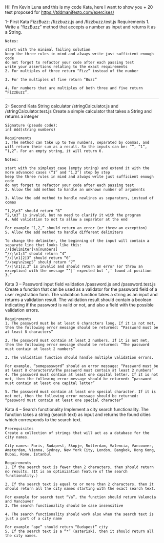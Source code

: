 Hi! I'm Kevin Luna and this is my code Kata, here I want to show you + 20 test proposed for https://tddmanifesto.com/exercises/

1- First Kata FizzBuzz: /fizzbuzz.js and /fizzbuzz.test.js
    Requirements
    1. Write a “fizzBuzz” method that accepts a number as input and returns it as a String.

    Notes:

    start with the minimal failing solution
    keep the three rules in mind and always write just sufficient enough code
    do not forget to refactor your code after each passing test
    write your assertions relating to the exact requirements
    2. For multiples of three return “Fizz” instead of the number

    3. For the multiples of five return “Buzz”

    4. For numbers that are multiples of both three and five return “FizzBuzz”.

-------------------------------------------------------------------------------------------------

2- Second Kata String calculator /stringCalculator.js and /stringCalculator.test.js
    Create a simple calculator that takes a String and returns a integer

    Signature (pseudo code):
    int Add(string numbers)

    Requirements
    1. The method can take up to two numbers, separated by commas, and will return their sum as a result. So the inputs can be: “”, “1”, “1,2”. For an empty string, it will return 0.

    Notes:

    start with the simplest case (empty string) and extend it with the more advanced cases (“1” and “1,2”) step by step
    keep the three rules in mind and always write just sufficient enough code
    do not forget to refactor your code after each passing test
    2. Allow the add method to handle an unknown number of arguments

    3. Allow the add method to handle newlines as separators, instead of comas

    “1,2\n3” should return “6”
    “2,\n3” is invalid, but no need to clarify it with the program
    4. Add validation to not to allow a separator at the end

    For example “1,2,” should return an error (or throw an exception)
    5. Allow the add method to handle different delimiters

    To change the delimiter, the beginning of the input will contain a separate line that looks like this:
    //[delimiter]\n[numbers]
    “//;\n1;3” should return “4”
    “//|\n1|2|3” should return “6”
    “//sep\n2sep5” should return “7”
    “//|\n1|2,3” is invalid and should return an error (or throw an exception) with the message “‘|’ expected but ‘,’ found at position 3.”

Kata 3 – Password input field validation /password.js and /password.test.js
    Create a function that can be used as a validator for the password field of a user registration form. The validation function takes a string as an input and returns a validation result. The validation result should contain a boolean indicating if the password is valid or not, and also a field with the possible validation errors.

    Requirements
    1. The password must be at least 8 characters long. If it is not met, then the following error message should be returned: “Password must be at least 8 characters”

    2. The password must contain at least 2 numbers. If it is not met, then the following error message should be returned: “The password must contain at least 2 numbers”

    3. The validation function should handle multiple validation errors.

    For example, “somepassword” should an error message: “Password must be at least 8 characters\nThe password must contain at least 2 numbers”
    4. The password must contain at least one capital letter. If it is not met, then the following error message should be returned: “password must contain at least one capital letter”

    5. The password must contain at least one special character. If it is not met, then the following error message should be returned: “password must contain at least one special character”

Kata 4 – Search functionality
    Implement a city search functionality. The function takes a string (search text) as input and returns the found cities which corresponds to the search text.

    Prerequisites
    Create a collection of strings that will act as a database for the city names.

    City names: Paris, Budapest, Skopje, Rotterdam, Valencia, Vancouver, Amsterdam, Vienna, Sydney, New York City, London, Bangkok, Hong Kong, Dubai, Rome, Istanbul

    Requirements
    1. If the search text is fewer than 2 characters, then should return no results. (It is an optimization feature of the search functionality.)

    2. If the search text is equal to or more than 2 characters, then it should return all the city names starting with the exact search text.

    For example for search text “Va”, the function should return Valencia and Vancouver
    3. The search functionality should be case insensitive

    4. The search functionality should work also when the search text is just a part of a city name

    For example “ape” should return “Budapest” city
    5. If the search text is a “*” (asterisk), then it should return all the city names.